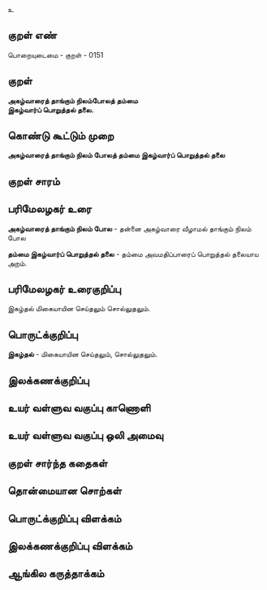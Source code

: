 உ

## குறள் எண் 

பொறையுடைமை - குறள் - 0151  

## குறள் 

**அகழ்வாரைத் தாங்கும் நிலம்போலத் தம்மை  
இகழ்வார்ப் பொறுத்தல் தலை.**

## கொண்டு கூட்டும் முறை

**அகழ்வாரைத் தாங்கும் நிலம் போலத் தம்மை இகழ்வார்ப் பொறுத்தல் தலை** 

## குறள் சாரம் 


## பரிமேலழகர் உரை

**அகழ்வாரைத் தாங்கும் நிலம் போல** - தன்னை அகழ்வாரை வீழாமல் தாங்கும் நிலம் போல  

**தம்மை இகழ்வார்ப் பொறுத்தல் தலை** - தம்மை அவமதிப்பாரைப் பொறுத்தல் தலையாய அறம்.

## பரிமேலழகர் உரைகுறிப்பு   

இகழ்தல் மிகையாயின செய்தலும் சொல்லுதலும்.  

## பொருட்க்குறிப்பு 

**இகழ்தல்** - மிகையாயின செய்தலும், சொல்லுதலும்.   

## இலக்கணக்குறிப்பு  


## உயர் வள்ளுவ வகுப்பு காணொளி


## உயர் வள்ளுவ வகுப்பு ஒலி அமைவு 

 
## குறள் சார்ந்த கதைகள் 


## தொன்மையான சொற்கள்


## பொருட்க்குறிப்பு விளக்கம்


## இலக்கணக்குறிப்பு விளக்கம்


## ஆங்கில கருத்தாக்கம் 


